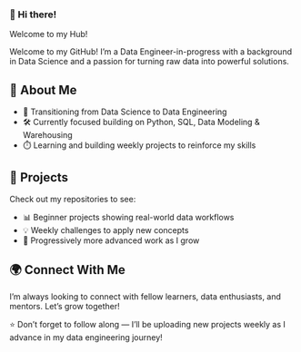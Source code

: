 ### 👋 Hi there!

Welcome to my Hub! 


Welcome to my GitHub! I’m a Data Engineer-in-progress with a background in Data Science and a passion for turning raw data into powerful solutions.

## 🚀 About Me

- 🔄 Transitioning from Data Science to Data Engineering
- 🛠️ Currently focused building on Python, SQL, Data Modeling & Warehousing
- ⏱️ Learning and building weekly projects to reinforce my skills

## 🧩 Projects

Check out my repositories to see:
- 📊 Beginner projects showing real-world data workflows
- 💡 Weekly challenges to apply new concepts
- 🌱 Progressively more advanced work as I grow

## 🌍 Connect With Me

I’m always looking to connect with fellow learners, data enthusiasts, and mentors. Let’s grow together!


⭐️ Don’t forget to follow along — I’ll be uploading new projects weekly as I advance in my data engineering journey!

<!--
**tahmee/tahmee** is a ✨ _special_ ✨ repository because its `README.md` (this file) appears on your GitHub profile.

Here are some ideas to get you started:
I'm Susan
i'm a Data Scientist 
- 🔭 I’m currently working on ...
- 🌱 I’m currently learning ...
- 👯 I’m looking to collaborate on ...
- 🤔 I’m looking for help with ...
- 💬 Ask me about ...
- 📫 How to reach me: ...
- 😄 Pronouns: ...
- ⚡ Fun fact: ...
-->
